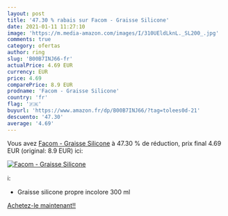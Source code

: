 ```yaml
---
layout: post
title: '47.30 % rabais sur Facom - Graisse Silicone'
date: 2021-01-11 11:27:10
image: 'https://m.media-amazon.com/images/I/310UEldLknL._SL200_.jpg'
comments: true
category: ofertas
author: ring
slug: 'B00B7INJ66-fr'
actualPrice: 4.69 EUR
currency: EUR
price: 4.69
comparePrice: 8.9 EUR
prodname: 'Facom - Graisse Silicone'
country: 'fr'
flag: '🇫🇷'
buyurl: 'https://www.amazon.fr/dp/B00B7INJ66/?tag=tolees0d-21'
descuento: '47.30'
average: '4.69'
---
```


Vous avez [Facom - Graisse Silicone](https://www.amazon.fr/dp/B00B7INJ66/?tag=tolees0d-21)  à  47.30 % de réduction, prix final  4.69 EUR (original: 8.9 EUR) ici:

[![Facom - Graisse Silicone](https://m.media-amazon.com/images/I/310UEldLknL._SL200_.jpg)](https://www.amazon.fr/dp/B00B7INJ66/?tag=tolees0d-21)

ℹ️:

- Graisse silicone propre incolore 300 ml

[Achetez-le maintenant!!](https://www.amazon.fr/dp/B00B7INJ66/?tag=tolees0d-21)
